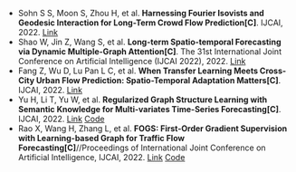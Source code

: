 * Sohn S S, Moon S, Zhou H, et al. <b> Harnessing Fourier Isovists and Geodesic Interaction for Long-Term Crowd Flow Prediction[C]</b>. IJCAI, 2022. [Link](https://www.ijcai.org/proceedings/2022/0185)
* Shao W, Jin Z, Wang S, et al. <b>Long-term Spatio-temporal Forecasting via Dynamic Multiple-Graph Attention[C]</b>. The 31st International Joint Conference on Artificial Intelligence (IJCAI 2022), 2022. [Link](https://www.ijcai.org/proceedings/2022/309)
* Fang Z, Wu D, Lu Pan L C, et al. <b>When Transfer Learning Meets Cross-City Urban Flow Prediction: Spatio-Temporal Adaptation Matters[C]</b>. IJCAI, 2022. [Link](https://www.ijcai.org/proceedings/2022/0282)
* Yu H, Li T, Yu W, et al. <b>Regularized Graph Structure Learning with Semantic Knowledge for Multi-variates Time-Series Forecasting[C]</b>. IJCAI, 2022. [Link](https://www.ijcai.org/proceedings/2022/328) [Code](https://github.com/alipay/RGSL.git)
* Rao X, Wang H, Zhang L, et al. <b>FOGS: First-Order Gradient Supervision with Learning-based Graph for Traffic Flow Forecasting[C]</b>//Proceedings of International Joint Conference on Artificial Intelligence, IJCAI, 2022. [Link](https://www.ijcai.org/proceedings/2022/545) [Code](https://github.com/kevin-xuan/FOGS)
